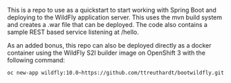 This is a repo to use as a quickstart to start working with Spring Boot and deploying to the WildFly application server.  This uses the mvn build system and creates a .war file that can be deployed.  The code also contains a sample REST based service listening at /hello.

As an added bonus, this repo can also be deployed directly as a docker container using the WildFly S2I builder image on OpenShift 3 with the following command:

	oc new-app wildfly:10.0~https://github.com/ttreuthardt/bootwildfly.git

